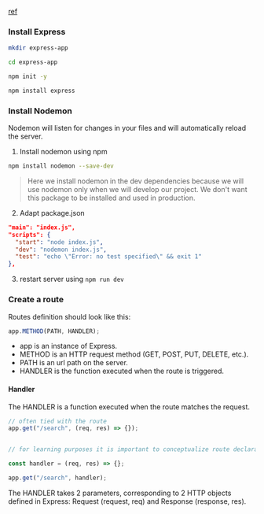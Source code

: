 [ref](https://odyssey.wildcodeschool.com/quests/384)

### Install Express

```bash
mkdir express-app

cd express-app

npm init -y

npm install express
```

### Install Nodemon
Nodemon will listen for changes in your files and will automatically reload the server.

1. Install nodemon using npm

```bash
npm install nodemon --save-dev
```

> Here we install nodemon in the dev dependencies because we will use nodemon only when we will develop our project.
We don't want this package to be installed and used in production.

2. Adapt package.json

```json
"main": "index.js",
"scripts": {
  "start": "node index.js",
  "dev": "nodemon index.js",
  "test": "echo \"Error: no test specified\" && exit 1"
},
```

3. restart server using `npm run dev`

### Create a route

Routes definition should look like this:

```js
app.METHOD(PATH, HANDLER);
```

- app is an instance of Express.
- METHOD is an HTTP request method (GET, POST, PUT, DELETE, etc.).
- PATH is an url path on the server.
- HANDLER is the function executed when the route is triggered.

#### Handler

The HANDLER is a function executed when the route matches the request. 

```js
// often tied with the route
app.get("/search", (req, res) => {});


// for learning purposes it is important to conceptualize route declaration and HANDLER separately

const handler = (req, res) => {};

app.get("/search", handler);
```

The HANDLER takes 2 parameters, corresponding to 2 HTTP objects defined in Express: Request (request, req) and Response (response, res).
